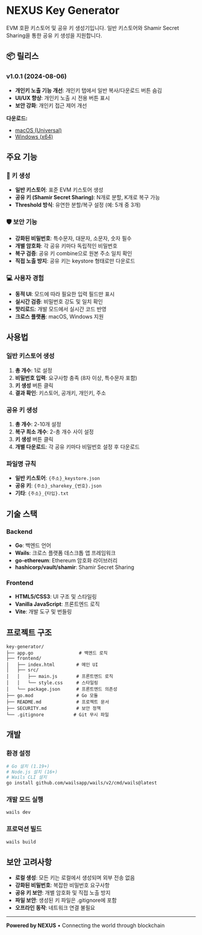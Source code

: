 # NEXUS Key Generator

EVM 호환 키스토어 및 공유 키 생성기입니다. 일반 키스토어와 Shamir Secret Sharing을 통한 공유 키 생성을 지원합니다.

## 📦 릴리스

### v1.0.1 (2024-08-06)
- **개인키 노출 기능 개선**: 개인키 탭에서 일반 복사/다운로드 버튼 숨김
- **UI/UX 향상**: 개인키 노출 시 전용 버튼 표시
- **보안 강화**: 개인키 접근 제어 개선

**다운로드:**
- [macOS (Universal)](releases/v1.0.1/NEXUS-Key-Generator-v1.0.1-macOS.app)
- [Windows (x64)](releases/v1.0.1/NEXUS-Key-Generator-v1.0.1-Windows.exe)

## 주요 기능

### 🔐 키 생성
- **일반 키스토어**: 표준 EVM 키스토어 생성
- **공유 키 (Shamir Secret Sharing)**: N개로 분할, K개로 복구 가능
- **Threshold 방식**: 유연한 분할/복구 설정 (예: 5개 중 3개)

### 🛡️ 보안 기능
- **강화된 비밀번호**: 특수문자, 대문자, 소문자, 숫자 필수
- **개별 암호화**: 각 공유 키마다 독립적인 비밀번호
- **복구 검증**: 공유 키 combine으로 원본 주소 일치 확인
- **직접 노출 방지**: 공유 키는 keystore 형태로만 다운로드

### 💻 사용자 경험
- **동적 UI**: 모드에 따라 필요한 입력 필드만 표시
- **실시간 검증**: 비밀번호 강도 및 일치 확인
- **핫리로드**: 개발 모드에서 실시간 코드 반영
- **크로스 플랫폼**: macOS, Windows 지원

## 사용법

### 일반 키스토어 생성
1. **총 개수**: 1로 설정
2. **비밀번호 입력**: 요구사항 충족 (8자 이상, 특수문자 포함)
3. **키 생성** 버튼 클릭
4. **결과 확인**: 키스토어, 공개키, 개인키, 주소

### 공유 키 생성
1. **총 개수**: 2-10개 설정
2. **복구 최소 개수**: 2-총 개수 사이 설정
3. **키 생성** 버튼 클릭
4. **개별 다운로드**: 각 공유 키마다 비밀번호 설정 후 다운로드

### 파일명 규칙
- **일반 키스토어**: `{주소}_keystore.json`
- **공유 키**: `{주소}_sharekey_{번호}.json`
- **기타**: `{주소}_{타입}.txt`

## 기술 스택

### Backend
- **Go**: 백엔드 언어
- **Wails**: 크로스 플랫폼 데스크톱 앱 프레임워크
- **go-ethereum**: Ethereum 암호화 라이브러리
- **hashicorp/vault/shamir**: Shamir Secret Sharing

### Frontend
- **HTML5/CSS3**: UI 구조 및 스타일링
- **Vanilla JavaScript**: 프론트엔드 로직
- **Vite**: 개발 도구 및 번들링

## 프로젝트 구조

```
key-generator/
├── app.go                 # 백엔드 로직
├── frontend/
│   ├── index.html        # 메인 UI
│   ├── src/
│   │   ├── main.js       # 프론트엔드 로직
│   │   └── style.css     # 스타일링
│   └── package.json      # 프론트엔드 의존성
├── go.mod                # Go 모듈
├── README.md             # 프로젝트 문서
├── SECURITY.md           # 보안 정책
└── .gitignore           # Git 무시 파일
```

## 개발

### 환경 설정
```bash
# Go 설치 (1.19+)
# Node.js 설치 (16+)
# Wails CLI 설치
go install github.com/wailsapp/wails/v2/cmd/wails@latest
```

### 개발 모드 실행
```bash
wails dev
```

### 프로덕션 빌드
```bash
wails build
```

## 보안 고려사항

- **로컬 생성**: 모든 키는 로컬에서 생성되며 외부 전송 없음
- **강화된 비밀번호**: 복잡한 비밀번호 요구사항
- **공유 키 보안**: 개별 암호화 및 직접 노출 방지
- **파일 보안**: 생성된 키 파일은 .gitignore에 포함
- **오프라인 동작**: 네트워크 연결 불필요


---

**Powered by NEXUS** • Connecting the world through blockchain
